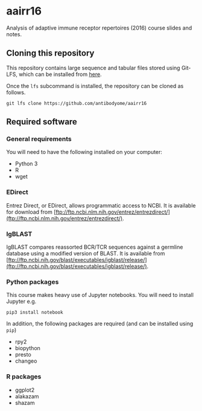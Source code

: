# aairr16
Analysis of adaptive immune receptor repertoires (2016) course slides and notes.

## Cloning this repository

This repository contains large sequence and tabular files stored using Git-LFS, which can be installed from [here](https://git-lfs.github.com/).

Once the `lfs` subcommand is installed, the repository can be cloned as follows.

```
git lfs clone https://github.com/antibodyome/aairr16
```

## Required software

### General requirements

You will need to have the following installed on your computer:

- Python 3
- R
- wget

### EDirect

Entrez Direct, or EDirect, allows programmatic access to NCBI. It is available for download from [ftp://ftp.ncbi.nlm.nih.gov/entrez/entrezdirect/](ftp://ftp.ncbi.nlm.nih.gov/entrez/entrezdirect/).

### IgBLAST

IgBLAST compares reassorted BCR/TCR sequences against a germline database using a modified version of BLAST. It is available from [ftp://ftp.ncbi.nih.gov/blast/executables/igblast/release/](ftp://ftp.ncbi.nih.gov/blast/executables/igblast/release/).

### Python packages

This course makes heavy use of Jupyter notebooks. You will need to install Jupyter e.g.

```
pip3 install notebook
```

In addition, the following packages are required (and can be installed using `pip`)

- rpy2
- biopython
- presto
- changeo

### R packages

- ggplot2
- alakazam
- shazam

